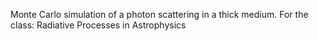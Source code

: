 Monte Carlo simulation of a photon scattering in a thick medium. For the class: Radiative Processes in Astrophysics
